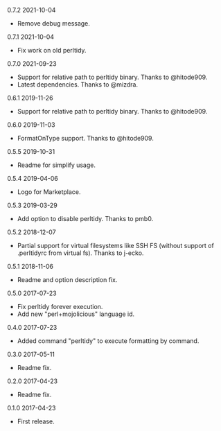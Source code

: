 0.7.2 2021-10-04
  - Remove debug message.

0.7.1 2021-10-04
  - Fix work on old perltidy.

0.7.0 2021-09-23
  - Support for relative path to perltidy binary. Thanks to @hitode909.
  - Latest dependencies. Thanks to @mizdra.

0.6.1 2019-11-26
  - Support for relative path to perltidy binary. Thanks to @hitode909.

0.6.0 2019-11-03
  - FormatOnType support. Thanks to @hitode909.

0.5.5 2019-10-31
  - Readme for simplify usage.

0.5.4 2019-04-06
  - Logo for Marketplace.

0.5.3 2019-03-29
  - Add option to disable perltidy. Thanks to pmb0.

0.5.2 2018-12-07
  - Partial support for virtual filesystems like SSH FS (without support of .perltidyrc from virtual fs). Thanks to j-ecko.

0.5.1 2018-11-06
  - Readme and option description fix.

0.5.0 2017-07-23
  - Fix perltidy forever execution.
  - Add new "perl+mojolicious" language id.

0.4.0 2017-07-23
  - Added command "perltidy" to execute formatting by command.

0.3.0 2017-05-11
  - Readme fix.

0.2.0 2017-04-23
  - Readme fix.

0.1.0 2017-04-23
  - First release.
